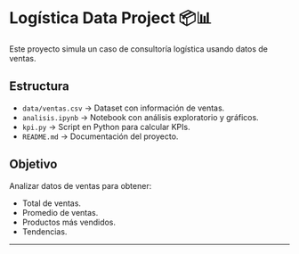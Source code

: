 # Logística Data Project 📦📊

Este proyecto simula un caso de consultoría logística usando datos de ventas.

## Estructura
- `data/ventas.csv` → Dataset con información de ventas.
- `analisis.ipynb` → Notebook con análisis exploratorio y gráficos.
- `kpi.py` → Script en Python para calcular KPIs.
- `README.md` → Documentación del proyecto.

## Objetivo
Analizar datos de ventas para obtener:
- Total de ventas.
- Promedio de ventas.
- Productos más vendidos.
- Tendencias.

---
